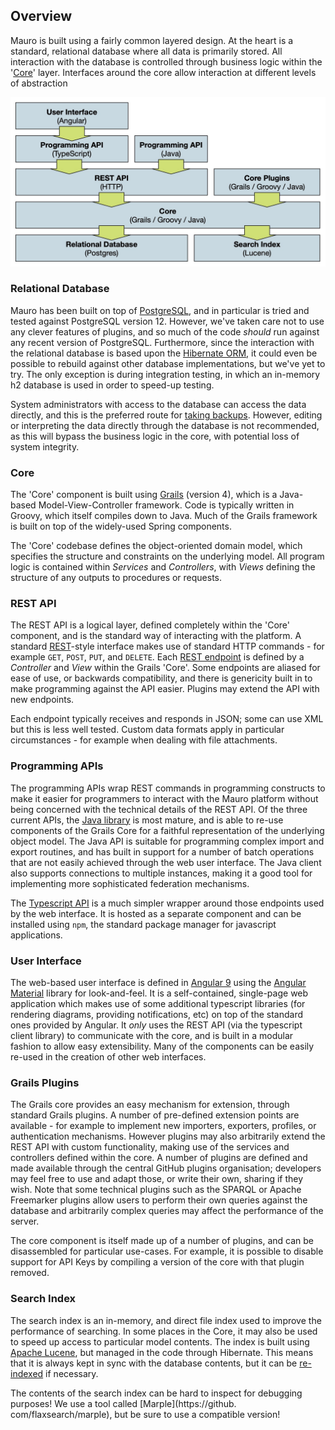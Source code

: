 ## Overview

Mauro is built using a fairly common layered design. At the heart is a standard, relational database where all data is primarily stored. All
interaction with the database is controlled through business logic within the '[Core](#core)' layer. Interfaces around the core allow interaction at
different levels of abstraction

![System Architecture](../images/architecture1.jpg)

### Relational Database

Mauro has been built on top of [PostgreSQL](https://www.postgresql.org), and in particular is tried and tested against PostgreSQL version 12. However,
we've taken care not to use any clever features of plugins, and so much of the code _should_ run against any recent version of PostgreSQL.
Furthermore, since the interaction with the relational database is based upon the [Hibernate ORM](https://hibernate.org), it could even be possible to
rebuild against other database implementations, but we've yet to try. The only exception is during integration testing, in which an in-memory h2
database is used in order to speed-up testing.

System administrators with access to the database can access the data directly, and this is the preferred route for
[taking backups](../../installing/administration). However, editing or interpreting the data directly through the database is not recommended, as this
will bypass the business logic in the core, with potential loss of system integrity.

### Core

The 'Core' component is built using [Grails](https://grails.org) (version 4), which is a Java-based Model-View-Controller framework. Code is typically
written in Groovy, which itself compiles down to Java. Much of the Grails framework is built on top of the widely-used Spring components.

The 'Core' codebase defines the object-oriented domain model, which specifies the structure and constraints on the underlying model. All program logic
is contained within _Services_ and _Controllers_, with _Views_ defining the structure of any outputs to procedures or requests.

### REST API

The REST API is a logical layer, defined completely within the 'Core' component, and is the standard way of interacting with the platform. A
standard [REST](https://en.wikipedia.org/wiki/Representational_state_transfer)-style interface makes use of standard HTTP commands - for example
`GET`, `POST`, `PUT`, and `DELETE`. Each [REST endpoint](../../rest-api/introduction) is defined by a _Controller_ and _View_ within the Grails
'Core'. Some endpoints are aliased for ease of use, or backwards compatibility, and there is genericity built in to make programming against the API
easier. Plugins may extend the API with new endpoints.

Each endpoint typically receives and responds in JSON; some can use XML but this is less well tested. Custom data formats apply in particular
circumstances - for example when dealing with file attachments.

### Programming APIs

The programming APIs wrap REST commands in programming constructs to make it easier for programmers to interact with the Mauro platform without being
concerned with the technical details of the REST API. Of the three current APIs, the [Java library](../client/java) is most mature, and is able to
re-use components of the Grails Core for a faithful representation of the underlying object model. The Java API is suitable for programming complex
import and export routines, and has built in support for a number of batch operations that are not easily achieved through the web user interface. The
Java client also supports connections to multiple instances, making it a good tool for implementing more sophisticated federation mechanisms.

The [Typescript API](../client/typescript) is a much simpler wrapper around those endpoints used by the web interface. It is hosted as a separate
component and can be installed using `npm`, the standard package manager for javascript applications.

### User Interface

The web-based user interface is defined in [Angular 9](https://angular.io) using the [Angular Material](https://material.angular.io) library for
look-and-feel. It is a self-contained, single-page web application which makes use of some additional typescript libraries (for rendering diagrams,
providing notifications, etc) on top of the standard ones provided by Angular. It *only* uses the REST API (via the typescript client library) to
communicate with the core, and is built in a modular fashion to allow easy extensibility. Many of the components can be easily re-used in the creation
of other web interfaces.

### Grails Plugins

The Grails core provides an easy mechanism for extension, through standard Grails plugins. A number of pre-defined extension points are available -
for example to implement new importers, exporters, profiles, or authentication mechanisms. However plugins may also arbitrarily extend the REST API
with custom functionality, making use of the services and controllers defined within the core. A number of plugins are defined and made available
through the central GitHub plugins organisation; developers may feel free to use and adapt those, or write their own, sharing if they wish. Note that
some technical plugins such as the SPARQL or Apache Freemarker plugins allow users to perform their own queries against the database and arbitrarily
complex queries may affect the performance of the server.

The core component is itself made up of a number of plugins, and can be disassembled for particular use-cases. For example, it is possible to disable
support for API Keys by compiling a version of the core with that plugin removed.

### Search Index

The search index is an in-memory, and direct file index used to improve the performance of searching. In some places in the Core, it may also be used
to speed up access to particular model contents. The index is built using [Apache Lucene](https://lucene.apache.org), but managed in the code through
Hibernate. This means that it is always kept in sync with the database contents, but it can be [re-indexed](../../installing/administration) if
necessary.

The contents of the search index can be hard to inspect for debugging purposes!  We use a tool called [Marple](https://github. com/flaxsearch/marple),
but be sure to use a compatible version!
